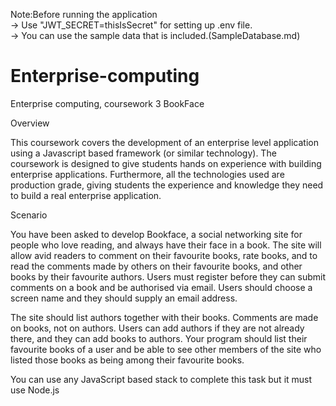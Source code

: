 Note:Before running the application<br />
-> Use "JWT_SECRET=thisIsSecret" for setting up .env file.<br />
-> You can use the sample data that is included.(SampleDatabase.md)<br />

# Enterprise-computing
Enterprise computing, coursework 3 BookFace

Overview

This coursework covers the development of an enterprise level application using a Javascript based framework (or similar technology). The coursework is designed to give students hands on experience with building enterprise applications. Furthermore, all the technologies used are production grade, giving students the experience and knowledge they need to build a real enterprise application. 

Scenario

You have been asked to develop Bookface, a social networking site for people who love reading, and always have their face in a book. The site will allow avid readers to comment on their favourite books, rate books, and to read the comments made by others on their favourite books, and other books by their favourite authors. Users must register before they can submit comments on a book and be authorised via email. Users should choose a screen name and they should supply an email address. 

The site should list authors together with their books. Comments are made on books, not on authors. Users can add authors if they are not already there, and they can add books to authors. Your program should list their favourite books of a user and be able to see other members of the site who listed those books as being among their favourite books.

You can use any JavaScript based stack to complete this task but it must use Node.js


